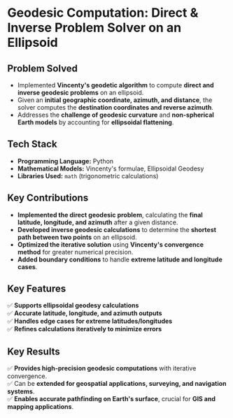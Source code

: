 # Geodesic Computation: Direct & Inverse Problem Solver on an Ellipsoid 

## Problem Solved  
- Implemented **Vincenty's geodetic algorithm** to compute **direct and inverse geodesic problems** on an ellipsoid.  
- Given an **initial geographic coordinate, azimuth, and distance**, the solver computes the **destination coordinates and reverse azimuth**.  
- Addresses the **challenge of geodesic curvature** and **non-spherical Earth models** by accounting for **ellipsoidal flattening**.  

## Tech Stack  
- **Programming Language:** Python  
- **Mathematical Models:** Vincenty's formulae, Ellipsoidal Geodesy  
- **Libraries Used:** `math` (trigonometric calculations)  

## Key Contributions  
- **Implemented the direct geodesic problem**, calculating the **final latitude, longitude, and azimuth** after a given distance.  
- **Developed inverse geodesic calculations** to determine the **shortest path between two points** on an ellipsoid.  
- **Optimized the iterative solution** using **Vincenty's convergence method** for greater numerical precision.  
- **Added boundary conditions** to handle **extreme latitude and longitude cases**.  

## Key Features  
✅ **Supports ellipsoidal geodesy calculations**  
✅ **Accurate latitude, longitude, and azimuth outputs**  
✅ **Handles edge cases for extreme latitudes/longitudes**  
✅ **Refines calculations iteratively to minimize errors**  

## Key Results  
✅ **Provides high-precision geodesic computations** with iterative convergence.  
✅ Can be **extended for geospatial applications, surveying, and navigation systems**.  
✅ **Enables accurate pathfinding on Earth's surface**, crucial for **GIS and mapping applications**.  
